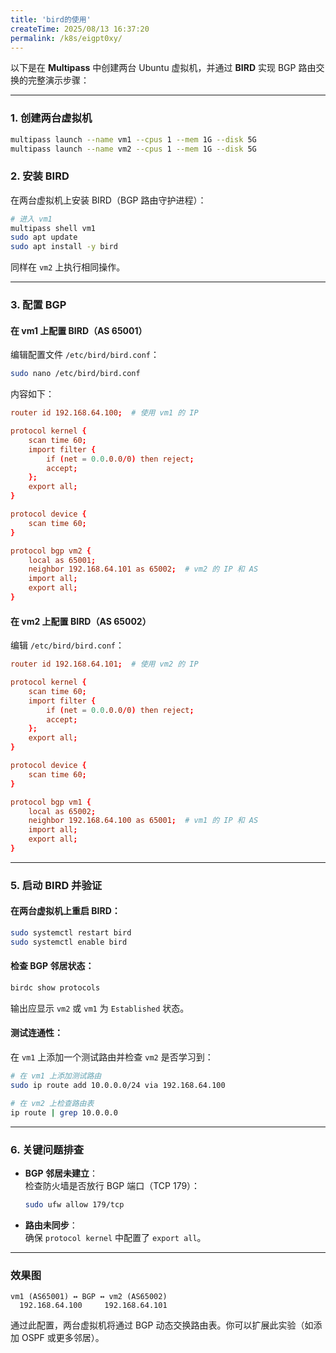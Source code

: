 ```yaml
---
title: 'bird的使用'
createTime: 2025/08/13 16:37:20
permalink: /k8s/eigpt0xy/
---
```

以下是在 **Multipass** 中创建两台 Ubuntu 虚拟机，并通过 **BIRD** 实现 BGP 路由交换的完整演示步骤：

---

### **1. 创建两台虚拟机**
```bash
multipass launch --name vm1 --cpus 1 --mem 1G --disk 5G
multipass launch --name vm2 --cpus 1 --mem 1G --disk 5G
```

### **2. 安装 BIRD**
在两台虚拟机上安装 BIRD（BGP 路由守护进程）：
```bash
# 进入 vm1
multipass shell vm1
sudo apt update
sudo apt install -y bird
```

同样在 `vm2` 上执行相同操作。

---

### **3. 配置 BGP**
#### **在 vm1 上配置 BIRD（AS 65001）**
编辑配置文件 `/etc/bird/bird.conf`：
```bash
sudo nano /etc/bird/bird.conf
```
内容如下：
```conf
router id 192.168.64.100;  # 使用 vm1 的 IP

protocol kernel {
    scan time 60;
    import filter {
        if (net = 0.0.0.0/0) then reject;
        accept;
    };
    export all;
}

protocol device {
    scan time 60;
}

protocol bgp vm2 {
    local as 65001;
    neighbor 192.168.64.101 as 65002;  # vm2 的 IP 和 AS
    import all;
    export all;
}
```

#### **在 vm2 上配置 BIRD（AS 65002）**
编辑 `/etc/bird/bird.conf`：
```conf
router id 192.168.64.101;  # 使用 vm2 的 IP

protocol kernel {
    scan time 60;
    import filter {
        if (net = 0.0.0.0/0) then reject;
        accept;
    };
    export all;
}

protocol device {
    scan time 60;
}

protocol bgp vm1 {
    local as 65002;
    neighbor 192.168.64.100 as 65001;  # vm1 的 IP 和 AS
    import all;
    export all;
}
```

---

### **5. 启动 BIRD 并验证**
#### **在两台虚拟机上重启 BIRD：**
```bash
sudo systemctl restart bird
sudo systemctl enable bird
```

#### **检查 BGP 邻居状态：**
```bash
birdc show protocols
```
输出应显示 `vm2` 或 `vm1` 为 `Established` 状态。

#### **测试连通性：**
在 `vm1` 上添加一个测试路由并检查 `vm2` 是否学习到：
```bash
# 在 vm1 上添加测试路由
sudo ip route add 10.0.0.0/24 via 192.168.64.100

# 在 vm2 上检查路由表
ip route | grep 10.0.0.0
```

---

### **6. 关键问题排查**
- **BGP 邻居未建立**：  
  检查防火墙是否放行 BGP 端口（TCP 179）：
  ```bash
  sudo ufw allow 179/tcp
  ```
- **路由未同步**：  
  确保 `protocol kernel` 中配置了 `export all`。

---

### **效果图**
```
vm1 (AS65001) ↔ BGP ↔ vm2 (AS65002)
  192.168.64.100     192.168.64.101
```

通过此配置，两台虚拟机将通过 BGP 动态交换路由表。你可以扩展此实验（如添加 OSPF 或更多邻居）。